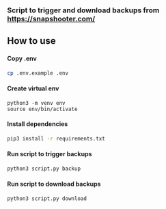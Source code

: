 ### Script to trigger and download backups from https://snapshooter.com/

## How to use

#### Copy .env
```bash
cp .env.example .env
```

#### Create virtual env

```
python3 -m venv env
source env/bin/activate
```

#### Install dependencies
```bash
pip3 install -r requirements.txt
```

#### Run script to trigger backups
```bash
python3 script.py backup
```

#### Run script to download backups
```bash
python3 script.py download
```